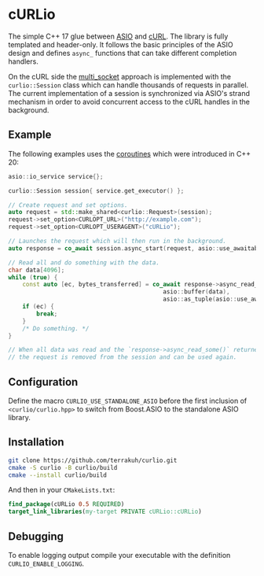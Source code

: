 # cURLio

The simple C++ 17 glue between [ASIO](https://think-async.com/Asio/) and [cURL](https://curl.se/). The library is fully templated and header-only. It follows the basic principles of the ASIO design and defines `async_` functions that can take different completion handlers.

On the cURL side the [multi_socket](https://everything.curl.dev/libcurl/drive/multi-socket) approach is implemented with the `curlio::Session` class which can handle thousands of requests in parallel. The current implementation of a session is synchronized via ASIO's strand mechanism in order to avoid concurrent access to the cURL handles in the background.

## Example

The following examples uses the [coroutines](https://en.cppreference.com/w/cpp/language/coroutines) which were introduced in C++ 20:

```cpp
asio::io_service service{};

curlio::Session session{ service.get_executor() };

// Create request and set options.
auto request = std::make_shared<curlio::Request>(session);
request->set_option<CURLOPT_URL>("http://example.com");
request->set_option<CURLOPT_USERAGENT>("cURLio");

// Launches the request which will then run in the background.
auto response = co_await session.async_start(request, asio::use_awaitable);

// Read all and do something with the data.
char data[4096];
while (true) {
	const auto [ec, bytes_transferred] = co_await response->async_read_some(
	                                        asio::buffer(data), 
	                                        asio::as_tuple(asio::use_awaitable));
	if (ec) {
		break;
	}
	/* Do something. */
}

// When all data was read and the `response->async_read_some()` returned `asio::error::eof`
// the request is removed from the session and can be used again.
```

## Configuration

Define the macro `CURLIO_USE_STANDALONE_ASIO` before the first inclusion of `<curlio/curlio.hpp>` to switch from Boost.ASIO to the standalone ASIO library.

## Installation

```sh
git clone https://github.com/terrakuh/curlio.git
cmake -S curlio -B curlio/build
cmake --install curlio/build
```

And then in your `CMakeLists.txt`:

```cmake
find_package(cURLio 0.5 REQUIRED)
target_link_libraries(my-target PRIVATE cURLio::cURLio)
```

## Debugging

To enable logging output compile your executable with the definition `CURLIO_ENABLE_LOGGING`.
